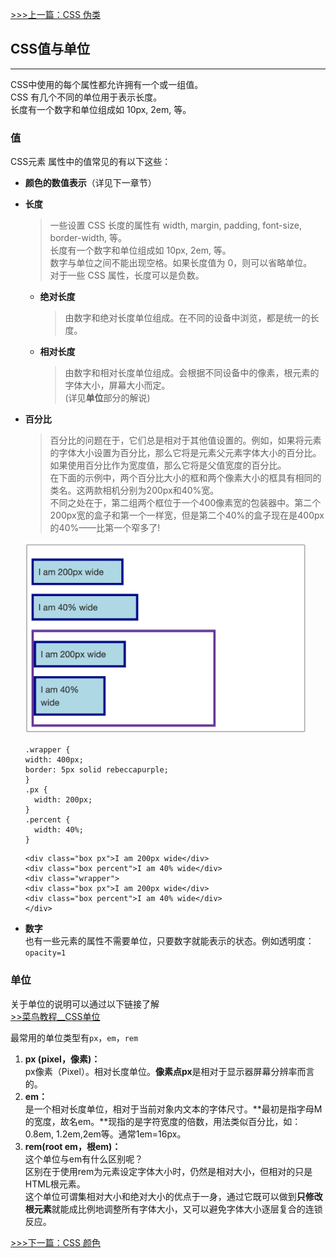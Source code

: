 [>>>上一篇：CSS 伪类](../../lib/CSS/CSS伪类.md)

## CSS值与单位
---
CSS中使用的每个属性都允许拥有一个或一组值。   
CSS 有几个不同的单位用于表示长度。  
长度有一个数字和单位组成如 10px, 2em, 等。  

### 值
CSS元素 属性中的值常见的有以下这些：
- **颜色的数值表示**（详见下一章节）
- **长度**  
  >一些设置 CSS 长度的属性有 width, margin, padding, font-size, border-width, 等。  
长度有一个数字和单位组成如 10px, 2em, 等。  
数字与单位之间不能出现空格。如果长度值为 0，则可以省略单位。  
对于一些 CSS 属性，长度可以是负数。  

  - **绝对长度**  
    >由数字和绝对长度单位组成。在不同的设备中浏览，都是统一的长度。

  - **相对长度**  
    >由数字和相对长度单位组成。会根据不同设备中的像素，根元素的字体大小，屏幕大小而定。  
  (详见**单位**部分的解说)

- **百分比**  
  >百分比的问题在于，它们总是相对于其他值设置的。例如，如果将元素的字体大小设置为百分比，那么它将是元素父元素字体大小的百分比。如果使用百分比作为宽度值，那么它将是父值宽度的百分比。  
  在下面的示例中，两个百分比大小的框和两个像素大小的框具有相同的类名。这两款相机分别为200px和40%宽。  
  不同之处在于，第二组两个框位于一个400像素宽的包装器中。第二个200px宽的盒子和第一个一样宽，但是第二个40%的盒子现在是400px的40%——比第一个窄多了!  
  <img src="../../img/values01.png" width="450"/>  

  ```
  .wrapper {
  width: 400px;
  border: 5px solid rebeccapurple;
  }
  .px {
    width: 200px;
  }
  .percent {
    width: 40%;
  }
  ```
  ```
  <div class="box px">I am 200px wide</div>
  <div class="box percent">I am 40% wide</div>
  <div class="wrapper">
  <div class="box px">I am 200px wide</div>
  <div class="box percent">I am 40% wide</div>
  </div>
  ```
- **数字**  
  也有一些元素的属性不需要单位，只要数字就能表示的状态。例如透明度：`opacity=1`


### 单位
关于单位的说明可以通过以下链接了解  
[>>菜鸟教程__CSS单位](https://www.runoob.com/cssref/css-units.html)

最常用的单位类型有`px`，`em`，`rem`  
1. **px (pixel，像素)：**  
  px像素（Pixel）。相对长度单位。**像素点px**是相对于显示器屏幕分辨率而言的。
1. **em：**  
  是一个相对长度单位，相对于当前对象内文本的字体尺寸。**最初是指字母M的宽度，故名em。**现指的是字符宽度的倍数，用法类似百分比，如：0.8em, 1.2em,2em等。通常1em=16px。
1. **rem(root em，根em)：**  
这个单位与em有什么区别呢？  
区别在于使用rem为元素设定字体大小时，仍然是相对大小，但相对的只是HTML根元素。  
这个单位可谓集相对大小和绝对大小的优点于一身，通过它既可以做到**只修改根元素**就能成比例地调整所有字体大小，又可以避免字体大小逐层复合的连锁反应。

[>>>下一篇：CSS 颜色](../../lib/CSS/CSS颜色.md)
